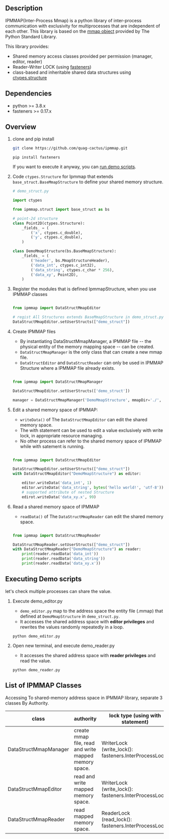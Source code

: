## Description

IPMMAP(Inter-Process Mmap) is a python library of inter-process communication with exclusivity for multiprocesses that are independent of each other. This library is based on the [mmap object](https://docs.python.org/3/library/mmap.html) provided by The Python Standard Library.

This library provides:
* Shared memory access classes provided per permission (manager, editor, reader)
* Reader-Writer LOCK (using [fasteners](https://github.com/harlowja/fasteners))
* class-based and inheritable shared data structures using [ctypes.structure](https://docs.python.org/ja/3/library/ctypes.html)

## Dependencies
* python >= 3.8.x
* fasteners >= 0.17.x

## Overview

1. clone and pip install
    ```sh
    git clone https://github.com/quag-cactus/ipmmap.git
    ```
    ```
    pip install fasteners
    ```
    
    If you want to execute it anyway, you can [run demo scripts](#executing-demo-scripts).

1. Code `ctypes.Structure` for Ipmmap that extends `base_struct.BaseMmapStructure` to define your shared memory structure.
    ```py
    # demo_struct.py

    import ctypes

    from ipmmap.struct import base_struct as bs

    # point-2d structure
    class Point2D(ctypes.Structure):
        _fields_ = (
            ('x', ctypes.c_double), 
            ('y', ctypes.c_double),
        )

    class DemoMmapStructure(bs.BaseMmapStructure):
        _fields_ = (
            ('header', bs.MmapStructureHeader),
            ('data_int', ctypes.c_int32),
            ('data_string', ctypes.c_char * 256),
            ('data_xy', Point2D),
        )

    ```


1. Register the modules that is defined IpmmapStructure, when you use IPMMAP classes
    ```py

    from ipmmap import DataStructMmapEditor

    # regist All Structures extends BaseMmapStructure in demo_struct.py
    DataStructMmapEditor.setUserStructs(["demo_struct"])

    ```

1. Create IPMMAP files
    - By instantiating DataStructMmapManager, a IPMMAP file -- the physical entity of the memory mapping space -- can be created.
    - `DataStructMmapManager` is the only class that can create a new mmap file.
    - `DataStructEditor` and `DataStructReader` can only be used in IPMMAP Structure where a IPMMAP file already exists.

    ```py

    from ipmmap import DataStructMmapManager

    DataStructMmapEditor.setUserStructs(['demo_struct'])

    manager = DataStructMmapManager('DemoMmapStructure', mmapDir='./', create=True, force=True)

    ```

1. Edit a shared memory space of IPMMAP: 
    - `writeData()` of The `DataStructMmapEditor` can edit the shared memory space.
    - The with statement can be used to edit a value exclusively with write lock, in appropriate resource managing.
    - No other process can refer to the shared memory space of IPMMAP while with satement is running.

    ```py

    from ipmmap import DataStructMmapEditor

    DataStructMmapEditor.setUserStructs(["demo_struct"])
    with DataStructMmapEditor("DemoMmapStructure") as editor:

        editor.writeData('data_int', 1)
        editor.writeData('data_string', bytes('hello world!', 'utf-8'))
        # supported attribute of nested Structure 
        edirot.writeData('data_xy.x', 99)

    ```

1. Read a shared memory space of IPMMAP
    - `readData()` of The `DataStructMmapReader` can edit the shared memory space.

    ```py

    from ipmmap import DataStructMmapReader

    DataStructMmapReader.setUserStructs(["demo_struct"])
    with DataStructMmapReader("DemoMmapStructure") as reader:
        print(reader.readData('data_int'))
        print(reader.readData('data_string'))
        print(reader.readData('data_xy.x'))

    ```

## Executing Demo scripts

let's check multiple processes can share the value.

1. Execute demo_editor.py
    * `demo_editor.py` map to the address space the entity file (.mmap) that defined at `DemoMmapStructure` in `demo_struct.py`.
    * It accesses the shared address space with **editor privileges** and rewrites the values randomly repeatedly in a loop.
    ```
    python demo_editor.py
    ```

2. Open new terminal, and execute demo_reader.py
   * It accesses the shared address space with **reader privileges** and read the value.
   ```
   python demo_reader.py
   ```

## List of IPMMAP Classes 

Accessing To shared-memory address space in IPMMAP library, separate 3 classes By Authority.

| class                 | authority                                             | lock type (using with statement)                         | 
| --------------------- | ----------------------------------------------------- | -------------------------------------------------------- | 
| DataStructMmapManager | create mmap file, read and write mapped memory space. | WriterLock<br>(write_lock(): fasteners.InterProcessLock) | 
| DataStructMmapEditor  | read and write mapped memory space.                   | WriterLock<br>(write_lock(): fasteners.InterProcessLock) | 
| DataStructMmapReader  | read mapped memory space.                             | ReaderLock<br>(read_lock(): fasteners.InterProcessLock)  | 


